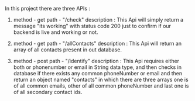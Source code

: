 In this project there are three APIs : 

1.  method - get
    path - "/check"
    description : This Api will simply return a message "its working" with status code 200 just to confirm if our backend is live and working or not.

2.  method - get
    path - "/allContacts"
    description : This Api will return an array of all contacts present in out database.

3.  method - post
    path - "/identify"
    description : This Api requires either both or phonenumber or email in String data type, and then checks in database if there exists any common phoneNumber or email and then return an object named "contacts" in which there are three arrays one is of all common emails, other of all common phoneNumber and last one is of all secondary contact ids.

